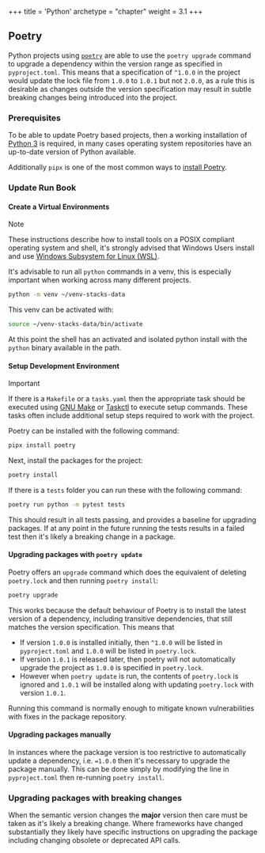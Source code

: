 +++
title = 'Python'
archetype = "chapter"
weight = 3.1
+++

## Poetry

Python projects using [`poetry`](https://python-poetry.org/docs/) are able to use the `poetry upgrade` command to upgrade a dependency within the version range as specified in `pyproject.toml`. This means that a specification of `^1.0.0` in the project would update the lock file from `1.0.0` to `1.0.1` but not `2.0.0`, as a rule this is desirable as changes outside the version specification may result in subtle breaking changes being introduced into the project.

### Prerequisites

To be able to update Poetry based projects, then a working installation of [Python 3](https://www.python.org/downloads/) is required, in many cases operating system repositories have an up-to-date version of Python available.

Additionally `pipx` is one of the most common ways to [install Poetry](https://pipx.pypa.io/stable/installation/).

### Update Run Book

#### Create a Virtual Environments

> [!NOTE]
> These instructions describe how to install tools on a POSIX compliant operating system and shell, it's strongly advised that Windows Users install and use [Windows Subsystem for Linux (WSL)](https://learn.microsoft.com/en-us/windows/wsl/install).

It's advisable to run all `python` commands in a venv, this is especially important when working across many different projects.

```sh
python -m venv ~/venv-stacks-data
```

This venv can be activated with:

```sh
source ~/venv-stacks-data/bin/activate
```

At this point the shell has an activated and isolated python install with the `python` binary available in the path.

#### Setup Development Environment

> [!IMPORTANT]
> If there is a `Makefile` or a `tasks.yaml` then the appropriate task should be executed using [GNU Make](https://www.gnu.org/software/make/) or [Taskctl](https://github.com/Ensono/taskctl) to execute setup commands. These tasks often include additional setup steps required to work with the project.

Poetry can be installed with the following command:

```sh
pipx install poetry
```

Next, install the packages for the project:

```sh
poetry install
```

If there is a `tests` folder you can run these with the following command:

```sh 
poetry run python -m pytest tests
```

This should result in all tests passing, and provides a baseline for upgrading packages. If at any point in the future running the tests results in a failed test then it's likely a breaking change in a package.

#### Upgrading packages with `poetry update`

Poetry offers an `upgrade` command which does the equivalent of deleting `poetry.lock` and then running `poetry install`:

```sh
poetry upgrade
```

This works because the default behaviour of Poetry is to install the latest version of a dependency, including transitive dependencies, that still matches the version specification. This means that 

- If version `1.0.0` is installed initially, then `^1.0.0` will be listed in `pyproject.toml` and `1.0.0` will be listed in `poetry.lock`.
- If version `1.0.1` is released later, then poetry will not automatically upgrade the project as `1.0.0` is specified in `poetry.lock`.
- However when `poetry update` is run, the contents of `poetry.lock` is ignored and `1.0.1` will be installed along with updating `poetry.lock` with version `1.0.1`.

Running this command is normally enough to mitigate known vulnerabilities with fixes in the package repository.

#### Upgrading packages manually

In instances where the package version is too restrictive to automatically update a dependency, i.e. `=1.0.0` then it's necessary to upgrade the package manually. This can be done simply by modifying the line in `pyproject.toml` then re-running `poetry install`.

### Upgrading packages with breaking changes

When the semantic version changes the **major** version then care must be taken as it's likely a breaking change. Where frameworks have changed substantially they likely have specific instructions on upgrading the package including changing obsolete or deprecated API calls.
